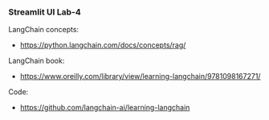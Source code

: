 ### Streamlit UI Lab-4

LangChain concepts:
- https://python.langchain.com/docs/concepts/rag/

LangChain book:
- https://www.oreilly.com/library/view/learning-langchain/9781098167271/

Code:
- https://github.com/langchain-ai/learning-langchain
